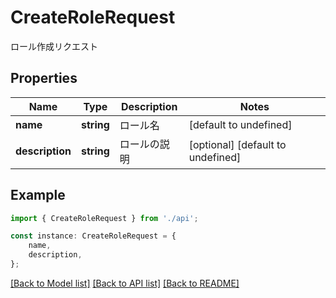 # CreateRoleRequest

ロール作成リクエスト

## Properties

Name | Type | Description | Notes
------------ | ------------- | ------------- | -------------
**name** | **string** | ロール名 | [default to undefined]
**description** | **string** | ロールの説明 | [optional] [default to undefined]

## Example

```typescript
import { CreateRoleRequest } from './api';

const instance: CreateRoleRequest = {
    name,
    description,
};
```

[[Back to Model list]](../README.md#documentation-for-models) [[Back to API list]](../README.md#documentation-for-api-endpoints) [[Back to README]](../README.md)
